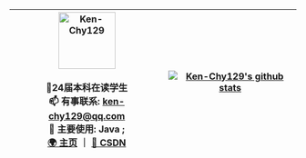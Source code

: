 <div align=center>

| <img alt="Ken-Chy129" src="https://avatars.githubusercontent.com/u/71657782?v=4" width=100 /><br /><br /> 📖24届本科在读学生 <br />📫 有事联系: ken-chy129@qq.com <br /> 🔭 主要使用: Java ;  <br>[🌍 主页](https://www.ken-chy129.cn/) ｜ [🚀 CSDN](https://blog.csdn.net/qq_25046827) | [![Ken-Chy129's github stats](https://github-readme-stats.vercel.app/api?username=Ken-Chy129&show_icons=true&bg_color=193549&text_color=73eab0&title_color=dde4e7)](https://github.com/anuraghazra/github-readme-stats) 
| ------------------------------------------------------------ | ------------------------------------------------------------ |

</div>
